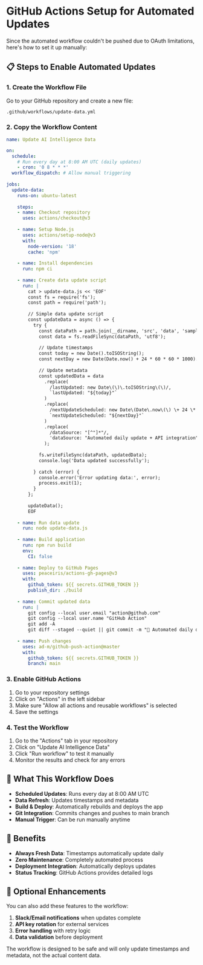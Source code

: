 # GitHub Actions Setup for Automated Updates

Since the automated workflow couldn't be pushed due to OAuth limitations, here's how to set it up manually:

## 📋 Steps to Enable Automated Updates

### 1. Create the Workflow File

Go to your GitHub repository and create a new file:
```
.github/workflows/update-data.yml
```

### 2. Copy the Workflow Content

```yaml
name: Update AI Intelligence Data

on:
  schedule:
    # Run every day at 8:00 AM UTC (daily updates)
    - cron: '0 8 * * *'
  workflow_dispatch: # Allow manual triggering
  
jobs:
  update-data:
    runs-on: ubuntu-latest
    
    steps:
    - name: Checkout repository
      uses: actions/checkout@v3
      
    - name: Setup Node.js
      uses: actions/setup-node@v3
      with:
        node-version: '18'
        cache: 'npm'
        
    - name: Install dependencies
      run: npm ci
      
    - name: Create data update script
      run: |
        cat > update-data.js << 'EOF'
        const fs = require('fs');
        const path = require('path');
        
        // Simple data update script
        const updateData = async () => {
          try {
            const dataPath = path.join(__dirname, 'src', 'data', 'sampleData.js');
            const data = fs.readFileSync(dataPath, 'utf8');
            
            // Update timestamps
            const today = new Date().toISOString();
            const nextDay = new Date(Date.now() + 24 * 60 * 60 * 1000).toISOString();
            
            // Update metadata
            const updatedData = data
              .replace(
                /lastUpdated: new Date\(\)\.toISOString\(\)/,
                `lastUpdated: "${today}"`
              )
              .replace(
                /nextUpdateScheduled: new Date\(Date\.now\(\) \+ 24 \* 60 \* 60 \* 1000\)\.toISOString\(\)/,
                `nextUpdateScheduled: "${nextDay}"`
              )
              .replace(
                /dataSource: "[^"]*"/,
                'dataSource: "Automated daily update + API integration"'
              );
            
            fs.writeFileSync(dataPath, updatedData);
            console.log('Data updated successfully');
            
          } catch (error) {
            console.error('Error updating data:', error);
            process.exit(1);
          }
        };
        
        updateData();
        EOF
        
    - name: Run data update
      run: node update-data.js
      
    - name: Build application
      run: npm run build
      env:
        CI: false
        
    - name: Deploy to GitHub Pages
      uses: peaceiris/actions-gh-pages@v3
      with:
        github_token: ${{ secrets.GITHUB_TOKEN }}
        publish_dir: ./build
        
    - name: Commit updated data
      run: |
        git config --local user.email "action@github.com"
        git config --local user.name "GitHub Action"
        git add -A
        git diff --staged --quiet || git commit -m "🤖 Automated daily data update - $(date +'%Y-%m-%d')"
        
    - name: Push changes
      uses: ad-m/github-push-action@master
      with:
        github_token: ${{ secrets.GITHUB_TOKEN }}
        branch: main
```

### 3. Enable GitHub Actions

1. Go to your repository settings
2. Click on "Actions" in the left sidebar
3. Make sure "Allow all actions and reusable workflows" is selected
4. Save the settings

### 4. Test the Workflow

1. Go to the "Actions" tab in your repository
2. Click on "Update AI Intelligence Data"
3. Click "Run workflow" to test it manually
4. Monitor the results and check for any errors

## 🔧 What This Workflow Does

- **Scheduled Updates**: Runs every day at 8:00 AM UTC
- **Data Refresh**: Updates timestamps and metadata
- **Build & Deploy**: Automatically rebuilds and deploys the app
- **Git Integration**: Commits changes and pushes to main branch
- **Manual Trigger**: Can be run manually anytime

## 🎯 Benefits

- **Always Fresh Data**: Timestamps automatically update daily
- **Zero Maintenance**: Completely automated process
- **Deployment Integration**: Automatically deploys updates
- **Status Tracking**: GitHub Actions provides detailed logs

## 📝 Optional Enhancements

You can also add these features to the workflow:

1. **Slack/Email notifications** when updates complete
2. **API key rotation** for external services
3. **Error handling** with retry logic
4. **Data validation** before deployment

The workflow is designed to be safe and will only update timestamps and metadata, not the actual content data.